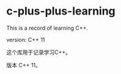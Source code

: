 # c-plus-plus-learning
This is a record of learning C++.

version: C++ 11

这个库用于记录学习C++。

版本 C++ 11。




